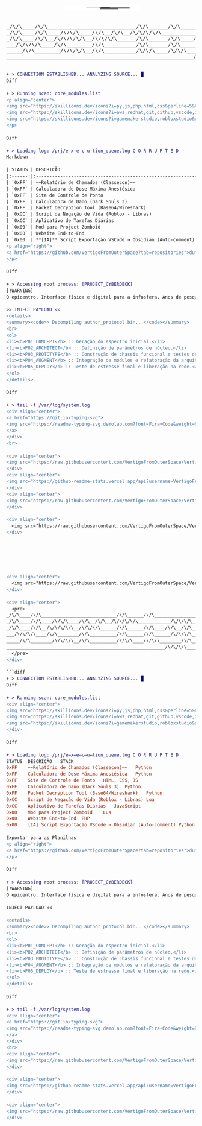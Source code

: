 <div align="center">
  <img src="https://raw.githubusercontent.com/VertigoFromOuterSpace/VertigoFromOuterSpace/main/.assets/glitch_divider.svg?v=1" alt="Glitch Divider"/>
</div>

<div align="center">
  <pre>                                                           
_/\/\____/\/\____________________________/\/\______/\/\___________________________
_/\/\____/\/\____/\/\/\____/\/\__/\/\__/\/\/\/\/\____________/\/\/\/\____/\/\/\___
_/\/\____/\/\__/\/\/\/\/\__/\/\/\/\______/\/\______/\/\____/\/\__/\/\__/\/\__/\/\_
___/\/\/\/\____/\/\________/\/\__________/\/\______/\/\______/\/\/\/\__/\/\__/\/\_
_____/\/\________/\/\/\/\__/\/\__________/\/\/\____/\/\/\________/\/\____/\/\/\___
___________________________________________________________/\/\/\/\_______________
  </pre>
</div>

```diff
+ > CONNECTION ESTABLISHED... ANALYZING SOURCE... █
Diff

+ > Running scan: core_modules.list
<p align="center">
<img src="https://skillicons.dev/icons?i=py,js,php,html,css&perline=5&theme=dark" alt="Linguagens"><br>
<img src="https://skillicons.dev/icons?i=aws,redhat,git,github,vscode,obsidian&perline=6&theme=dark" alt="Infra & Tools"><br>
<img src="https://skillicons.dev/icons?i=gamemakerstudio,robloxstudio&perline=7&theme=dark" alt="Game Dev">
</p>

Diff

+ > Loading log: /prj/e̶x̶e̶c̶u̶tion_queue.log C O R R U P T E D
Markdown

| STATUS | DESCRIÇÃO                                                   | STACK                    |
|:------:|:------------------------------------------------------------|:-------------------------|
| `0xFF` | ~~Relatório de Chamados (Classecon)~~                       | `Python`                 |
| `0xFF` | Calculadora de Dose Máxima Anestésica                       | `Python`                 |
| `0xFF` | Site de Controle de Ponto                                   | `HTML`, `CSS`, `JS`      |
| `0xFF` | Calculadora de Dano (Dark Souls 3)                          | `Python`                 |
| `0xFF` | Packet Decryption Tool (Base64/Wireshark)                   | `Python`                 |
| `0xCC` | Script de Negação de Vida (Roblox - Libras)                 | `Lua`                    |
| `0xCC` | Aplicativo de Tarefas Diárias                               | `JavaScript`             |
| `0x00` | Mod para Project Zomboid                                    | `Lua`                    |
| `0x00` | Website End-to-End                                          | `PHP`                    |
| `0x00` | **[IA]** Script Exportação VSCode → Obsidian (Auto-comment) | `Python` + `AI`          |
<p align="right">
<a href="https://github.com/VertigoFromOuterSpace?tab=repositories">dump all files ❯</a>
</p>

Diff

+ > Accessing root process: [PROJECT_CYBERDECK]
[!WARNING]
O epicentro. Interface física e digital para a infosfera. Anos de pesquisa, código e cromo culminando em uma única obra.

>> INJECT PAYLOAD <<
<details>
<summary><code>> Decompiling author_protocol.bin...</code></summary>
<br>
<ol>
<li><b>P01_CONCEPT</b> :: Geração do espectro inicial.</li>
<li><b>P02_ARCHITECT</b> :: Definição de parâmetros de núcleo.</li>
<li><b>P03_PROTOTYPE</b> :: Construção de chassis funcional e testes de incursão.</li>
<li><b>P04_AUGMENT</b> :: Integração de módulos e refatoração da arquitetura.</li>
<li><b>P05_DEPLOY</b> :: Teste de estresse final e liberação na rede.</li>
</ol>
</details>

Diff

+ > tail -f /var/log/system.log
<div align="center">
<a href="https://git.io/typing-svg">
<img src="https://readme-typing-svg.demolab.com?font=Fira+Code&weight=600&size=25&duration=4000&pause=500&color=00FF7F&center=true&vCenter=true&width=550&lines=USER%3A+Vertigo;AUTH_STATUS%3A+ROOT_ACCESS;INITIATING+OVERRIDE...;TARGET%3A+CYBERDECK.sh;SYSTEM_MESSAGE%3A+Stay+sharp." alt="Animação de Terminal" />
</a>
</div>
<br>

<div align="center">
<img src="https://raw.githubusercontent.com/VertigoFromOuterSpace/VertigoFromOuterSpace/main/.assets/glitch_divider.svg?v=1" alt="Glitch Divider"/>
</div>
<div align="center">
<img src="https://github-readme-stats.vercel.app/api?username=VertigoFromOuterSpace&show_icons=true&theme=gotham&icon_color=00ff7f&text_color=00ff7f&bg_color=0d1117&border_color=00ff7f" alt="Estatísticas do GitHub">
</div>
<div align="center">
<img src="https://raw.githubusercontent.com/VertigoFromOuterSpace/VertigoFromOuterSpace/main/.assets/glitch_divider.svg?v=1" alt="Glitch Divider"/>
</div>

<div align="center">
  <img src="https://raw.githubusercontent.com/VertigoFromOuterSpace/VertigoFromOuterSpace/main/.assets/glitch_divider.svg?v=1" alt="Glitch Divider"/>
</div>






<div align="center">
  <img src="https://raw.githubusercontent.com/VertigoFromOuterSpace/VertigoFromOuterSpace/main/.assets/glitch_divider.svg?v=1" alt="Glitch Divider"/>
</div>

<div align="center">
  <pre>                                                           
_/\/\____/\/\____________________________/\/\______/\/\___________________________
_/\/\____/\/\____/\/\/\____/\/\__/\/\__/\/\/\/\/\____________/\/\/\/\____/\/\/\___
_/\/\____/\/\__/\/\/\/\/\__/\/\/\/\______/\/\______/\/\____/\/\__/\/\__/\/\__/\/\_
___/\/\/\/\____/\/\________/\/\__________/\/\______/\/\______/\/\/\/\__/\/\__/\/\_
_____/\/\________/\/\/\/\__/\/\__________/\/\/\____/\/\/\________/\/\____/\/\/\___
___________________________________________________________/\/\/\/\_______________
  </pre>
</div>

```diff
+ > CONNECTION ESTABLISHED... ANALYZING SOURCE... █
Diff

+ > Running scan: core_modules.list
<div align="center">
<img src="https://skillicons.dev/icons?i=py,js,php,html,css&perline=5&theme=dark" alt="Linguagens"><br>
<img src="https://skillicons.dev/icons?i=aws,redhat,git,github,vscode,obsidian&perline=6&theme=dark" alt="Infra & Tools"><br>
<img src="https://skillicons.dev/icons?i=gamemakerstudio,robloxstudio&perline=7&theme=dark" alt="Game Dev">
</div>

Diff

+ > Loading log: /prj/e̶x̶e̶c̶u̶tion_queue.log C O R R U P T E D
STATUS	DESCRIÇÃO	STACK
0xFF	~~Relatório de Chamados (Classecon)~~	Python
0xFF	Calculadora de Dose Máxima Anestésica	Python
0xFF	Site de Controle de Ponto	HTML, CSS, JS
0xFF	Calculadora de Dano (Dark Souls 3)	Python
0xFF	Packet Decryption Tool (Base64/Wireshark)	Python
0xCC	Script de Negação de Vida (Roblox - Libras)	Lua
0xCC	Aplicativo de Tarefas Diárias	JavaScript
0x00	Mod para Project Zomboid	Lua
0x00	Website End-to-End	PHP
0x00	[IA] Script Exportação VSCode → Obsidian (Auto-comment)	Python + AI

Exportar para as Planilhas
<p align="right">
<a href="https://github.com/VertigoFromOuterSpace?tab=repositories">dump all files ❯</a>
</p>

Diff

+ > Accessing root process: [PROJECT_CYBERDECK]
[!WARNING]
O epicentro. Interface física e digital para a infosfera. Anos de pesquisa, código e cromo culminando em uma única obra.

INJECT PAYLOAD <<

<details>
<summary><code>> Decompiling author_protocol.bin...</code></summary>
<br>
<ol>
<li><b>P01_CONCEPT</b> :: Geração do espectro inicial.</li>
<li><b>P02_ARCHITECT</b> :: Definição de parâmetros de núcleo.</li>
<li><b>P03_PROTOTYPE</b> :: Construção de chassis funcional e testes de incursão.</li>
<li><b>P04_AUGMENT</b> :: Integração de módulos e refatoração da arquitetura.</li>
<li><b>P05_DEPLOY</b> :: Teste de estresse final e liberação na rede.</li>
</ol>
</details>

Diff

+ > tail -f /var/log/system.log
<div align="center">
<a href="https://git.io/typing-svg">
<img src="https://readme-typing-svg.demolab.com?font=Fira+Code&weight=600&size=25&duration=4000&pause=500&color=00FF7F&center=true&vCenter=true&width=550&lines=USER%3A+Vertigo;AUTH_STATUS%3A+ROOT_ACCESS;INITIATING+OVERRIDE...;TARGET%3A+CYBERDECK.sh;SYSTEM_MESSAGE%3A+Stay+sharp." alt="Animação de Terminal" />
</a>
</div>
<br>
<div align="center">
<img src="https://raw.githubusercontent.com/VertigoFromOuterSpace/VertigoFromOuterSpace/main/.assets/glitch_divider.svg?v=1" alt="Glitch Divider"/>
</div>

<div align="center">
<img src="https://github-readme-stats.vercel.app/api?username=VertigoFromOuterSpace&show_icons=true&theme=gotham&icon_color=00ff7f&text_color=00ff7f&bg_color=0d1117&border_color=00ff7f" alt="Estatísticas do GitHub">
</div>

<div align="center">
<img src="https://raw.githubusercontent.com/VertigoFromOuterSpace/VertigoFromOuterSpace/main/.assets/glitch_divider.svg?v=1" alt="Glitch Divider"/>
</div>
